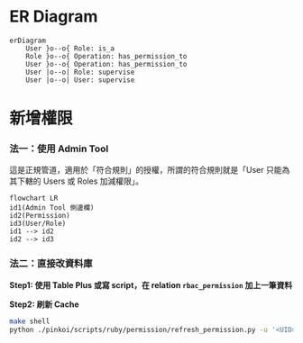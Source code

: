 # ER Diagram

```mermaid
erDiagram
    User }o--o{ Role: is_a
    Role }o--o{ Operation: has_permission_to
    User }o--o{ Operation: has_permission_to
    User |o--o| Role: supervise
    User |o--o| User: supervise
```

# 新增權限

### 法一：使用 Admin Tool

這是正規管道，適用於「符合規則」的授權，所謂的符合規則就是「User 只能為其下轄的 Users 或 Roles 加減權限」。

```mermaid
flowchart LR
id1(Admin Tool 側邊欄)
id2(Permission)
id3(User/Role)
id1 --> id2
id2 --> id3
```

### 法二：直接改資料庫

**Step1: 使用 Table Plus 或寫 script，在 relation `rbac_permission` 加上一筆資料**

**Step2: 刷新 Cache**

```bash
make shell
python ./pinkoi/scripts/ruby/permission/refresh_permission.py -u '<UID>'
```
